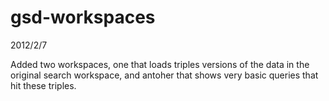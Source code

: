# gsd-workspaces


2012/2/7

Added two workspaces, one that loads triples versions
of the data in the original search workspace, and antoher
that shows very basic queries that hit these triples.

